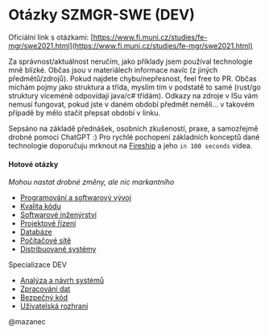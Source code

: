 # Otázky SZMGR-SWE (DEV)

Oficiální link s otázkami: [https://www.fi.muni.cz/studies/fe-mgr/swe2021.html](https://www.fi.muni.cz/studies/fe-mgr/swe2021.html)

Za správnost/aktuálnost neručím, jako příklady jsem používal technologie mně blízké. Občas jsou v materiálech informace navíc (z jiných předmětů/zdrojů). Pokud najdete chybu/nepřesnost, feel free to PR. Občas míchám pojmy jako struktura a třída, myslím tím v podstatě to samé (rust/go struktury víceméně odpovídají java/c# třídám). Odkazy na zdroje v ISu vám nemusí fungovat, pokud jste v daném období předmět neměli... v takovém případě by mělo stačit přepsat období v linku.

Sepsáno na základě přednášek, osobních zkušeností, praxe, a samozřejmě drobné pomoci ChatGPT :) Pro rychlé pochopení základních konceptů dané technologie doporučuju mrknout na [Fireship](https://www.youtube.com/@Fireship) a jeho `in 100 seconds` videa.

#### Hotové otázky

*Mohou nastat drobné změny, ale nic markantního*

- [Programování a softwarový vývoj](./1_programovani_a_softwarovy_vyvoj.md)
- [Kvalita kódu](./2_kvalita_kodu.md)
- [Softwarové inženýrství](./3_softwarove_inzenyrstvi.md)
- [Projektové řízení](./4_projektove_rizeni.md)
- [Databáze](./5_databaze.md)
- [Počítačové sítě](./6_pocitacove_site.md)
- [Distribuované systémy](./7_distribuovane_systemy.md)

Specializace DEV
- [Analýza a návrh systémů](./dev_1_analyza_a_navrh.md)
- [Zpracování dat](./dev_2_zpracovani_dat.md)
- [Bezpečný kód](./dev_3_bezpecny_kod.md)
- [Uživatelská rozhraní](./dev_4_uzivatelska_rozhrani.md)

@mazanec